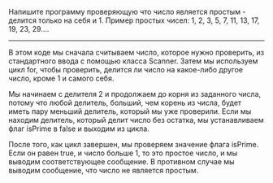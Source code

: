 Напишите программу проверяющую что число является простым - делится только на себя и 1. Пример простых чисел: 1, 2, 3, 5, 7, 11, 13, 17, 19, 23, 29….

---

В этом коде мы сначала считываем число, которое нужно проверить, из стандартного ввода с помощью класса Scanner. Затем мы используем цикл for, чтобы проверить, делится ли число на какое-либо другое число, кроме 1 и самого себя.

Мы начинаем с делителя 2 и продолжаем до корня из заданного числа, потому что любой делитель, больший, чем корень из числа, будет иметь пару меньший делитель, который мы уже проверили. Если мы находим делитель, который делит число без остатка, мы устанавливаем флаг isPrime в false и выходим из цикла.

После того, как цикл завершен, мы проверяем значение флага isPrime. Если он равен true, и число больше 1, то это простое число, и мы выводим соответствующее сообщение. В противном случае мы выводим сообщение, что число не является простым.